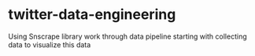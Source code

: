 # twitter-data-engineering
Using Snscrape library work through data pipeline starting with collecting data to visualize this data

